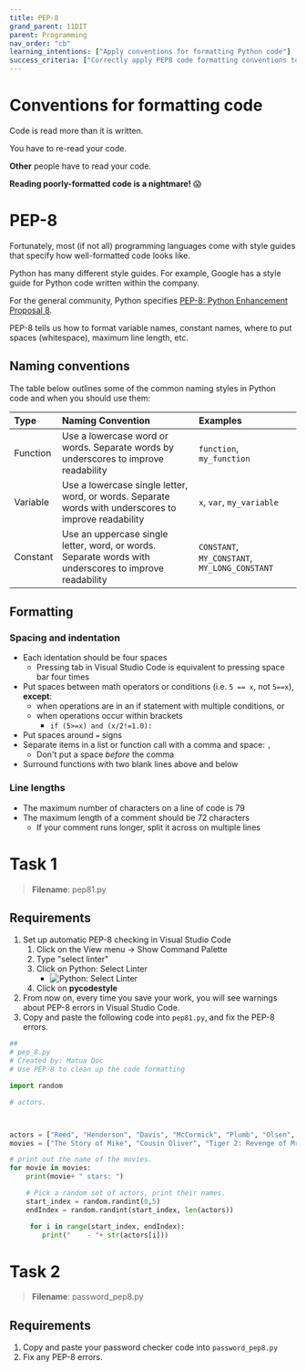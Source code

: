 ```yaml
---
title: PEP-8
grand_parent: 11DIT
parent: Programming
nav_order: "cb"
learning_intentions: ["Apply conventions for formatting Python code"]
success_criteria: ["Correctly apply PEP8 code formatting conventions to a sample of Python code until no PEP-8 errors are detected by an automated checker"]
---
```


# Conventions for formatting code

Code is read more than it is written.

You have to re-read your code.

**Other** people have to read your code.

**Reading poorly-formatted code is a nightmare!** 😱

# PEP-8

Fortunately, most (if not all) programming languages come with style guides that specify how well-formatted code looks like.

Python has many different style guides. For example, Google has a style guide for Python code written within the company.

For the general community, Python specifies [PEP-8: Python Enhancement Proposal 8](https://www.python.org/dev/peps/pep-0008/).

PEP-8 tells us how to format variable names, constant names, where to put spaces (whitespace), maximum line length, etc.

## Naming conventions

The table below outlines some of the common naming styles in Python code and when you should use them:

| Type | Naming Convention | Examples |
| :-- | :-- | :-- |
| Function | Use a lowercase word or words. Separate words by underscores to improve readability | ``function``, ``my_function`` |
| Variable | Use a lowercase single letter, word, or words. Separate words with underscores to improve readability | ``x``, ``var``, ``my_variable`` |
| Constant | Use an uppercase single letter, word, or words. Separate words with underscores to improve readability | ``CONSTANT``, ``MY_CONSTANT``, ``MY_LONG_CONSTANT`` |

## Formatting

### Spacing and indentation

- Each identation should be four spaces
  - Pressing tab in Visual Studio Code is equivalent to pressing space bar four times
- Put spaces between math operators or conditions (i.e. ``5 == x``, not ``5==x``), **except**:
  - when operations are in an if statement with multiple conditions, or
  - when operations occur within brackets
    - ``if (5>=x) and (x/2!=1.0):``
- Put spaces around ``=`` signs
- Separate items in a list or function call with a comma and space: ``, ``
  - Don't put a space *before* the comma
- Surround functions with two blank lines above and below

### Line lengths

- The maximum number of characters on a line of code is 79
- The maximum length of a comment should be 72 characters
  - If your comment runs longer, split it across on multiple lines

# Task 1

> **Filename**: pep81.py

## Requirements

1. Set up automatic PEP-8 checking in Visual Studio Code
   1. Click on the View menu → Show Command Palette
   2. Type "select linter"
   3. Click on Python: Select Linter
      - ![Python: Select Linter](img/select-linter.png)
   4. Click on **pycodestyle**
2. From now on, every time you save your work, you will see warnings about PEP-8 errors in Visual Studio Code.
3. Copy and paste the following code into ``pep81.py``, and fix the PEP-8 errors.

```python
##
# pep_8.py
# Created by: Matua Doc
# Use PEP-8 to clean up the code formatting

import random

# actors.



actors = ["Reed", "Henderson", "Davis", "McCormick", "Plumb", "Olsen", "Williams", "Knight", "Lookinland"]
movies = ["The Story of Mike", "Cousin Oliver", "Tiger 2: Revenge of Mr Phillips"]

# print out the name of the movies.
for movie in movies:
    print(movie+ " stars: ")

    # Pick a random set of actors, print their names.
    start_index = random.randint(0,5)
    endIndex = random.randint(start_index, len(actors))

     for i in range(start_index, endIndex):
        print("    - "+ str(actors[i]))
```

# Task 2

> **Filename**: password_pep8.py

## Requirements

1. Copy and paste your password checker code into ``password_pep8.py``
2. Fix any PEP-8 errors.

	
		

